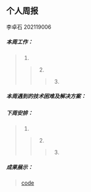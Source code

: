 ## 个人周报

李卓石 202119006

##### 本周工作：

>1. 
>>2. 
>>>3. 

##### 本周遇到的技术困难及解决方案：



##### 下周安排：

>1. 
>>2. 
>>>3. 


##### 成果展示：
>[code](https://gitee.com/Zhuoshi--Li/offer/tree/master/%E5%9F%BA%E7%A1%80%E7%AE%97%E6%B3%95)

